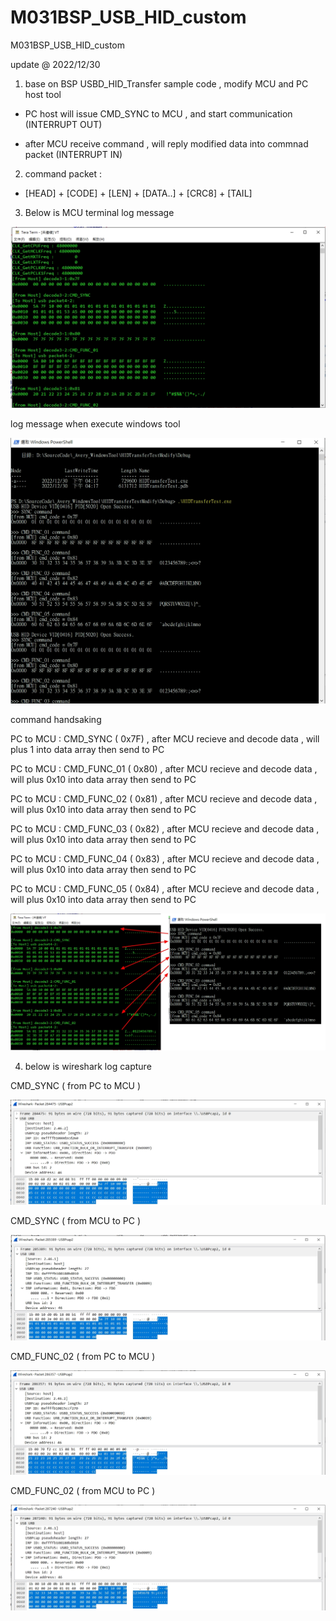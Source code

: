 # M031BSP_USB_HID_custom
 M031BSP_USB_HID_custom

 
update @ 2022/12/30

1. base on BSP USBD_HID_Transfer sample code ,  modify MCU and PC host tool

- PC host will issue CMD_SYNC to MCU , and start communication (INTERRUPT OUT)

- after MCU receive command , will reply modified data into commnad packet (INTERRUPT IN)

2. command packet : 

- [HEAD] + [CODE] + [LEN] + [DATA..] + [CRC8] + [TAIL]

3. Below is MCU terminal log message

![image](https://github.com/released/M031BSP_USB_HID_custom/blob/main/log.jpg)	

log message when execute windows tool 

![image](https://github.com/released/M031BSP_USB_HID_custom/blob/main/windows_tool_log.jpg)	

command handsaking 

PC to MCU : CMD_SYNC ( 0x7F) , after MCU recieve and decode data , will plus 1 into data array then send to PC

PC to MCU : CMD_FUNC_01 ( 0x80) , after MCU recieve and decode data , will plus 0x10 into data array then send to PC

PC to MCU : CMD_FUNC_02 ( 0x81) , after MCU recieve and decode data , will plus 0x10 into data array then send to PC

PC to MCU : CMD_FUNC_03 ( 0x82) , after MCU recieve and decode data , will plus 0x10 into data array then send to PC

PC to MCU : CMD_FUNC_04 ( 0x83) , after MCU recieve and decode data , will plus 0x10 into data array then send to PC

PC to MCU : CMD_FUNC_05 ( 0x84) , after MCU recieve and decode data , will plus 0x10 into data array then send to PC

![image](https://github.com/released/M031BSP_USB_HID_custom/blob/main/compare.jpg)	

4. below is wireshark log capture 

CMD_SYNC ( from PC to MCU ) 

![image](https://github.com/released/M031BSP_USB_HID_custom/blob/main/wireshark_USB_capture_00_SYNC.jpg)	

CMD_SYNC ( from MCU to PC ) 

![image](https://github.com/released/M031BSP_USB_HID_custom/blob/main/wireshark_USB_capture_01_SYNC.jpg)	

CMD_FUNC_02 ( from PC to MCU ) 

![image](https://github.com/released/M031BSP_USB_HID_custom/blob/main/wireshark_USB_capture_00_CMD_FUNC_02.jpg)	

CMD_FUNC_02 ( from MCU to PC ) 

![image](https://github.com/released/M031BSP_USB_HID_custom/blob/main/wireshark_USB_capture_01_CMD_FUNC_02.jpg)	



